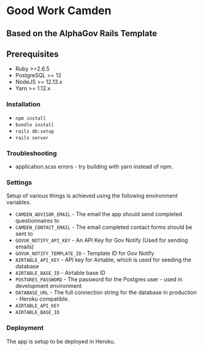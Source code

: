 # Good Work Camden
## Based on the AlphaGov Rails Template

## Prerequisites

- Ruby >=2.6.5
- PostgreSQL >= 12
- NodeJS >= 12.13.x
- Yarn >= 1.12.x


### Installation

* `npm install`
* `bundle install`
* `rails db:setup`
* `rails server`


### Troubleshooting

* application.scss errors - try building with yarn instead of npm.

### Settings

Setup of various things is achieved using the following environment variables.

- `CAMDEN_ADVISOR_EMAIL` - The email the app should send completed questionnaires to
- `CAMDEN_CONTACT_EMAIL` - The email completed contact forms should be sent to
- `GOVUK_NOTIFY_API_KEY` - An API Key for Gov Notify (Used for sending emails)
- `GOVUK_NOTIFY_TEMPLATE_ID` - Template ID for Gov Notify
- `AIRTABLE_API_KEY` - API key for Airtable, which is used for seeding the database
- `AIRTABLE_BASE_ID` - Airtable base ID
- `POSTGRES_PASSWORD` - The password for the Postgres user - used in development environment
- `DATABASE_URL` - The full connection string for the database in production - Heroku compatible.
- `AIRTABLE_API_KEY`
- `AIRTABLE_BASE_ID`

### Deployment

The app is setup to be deployed in Heroku.
